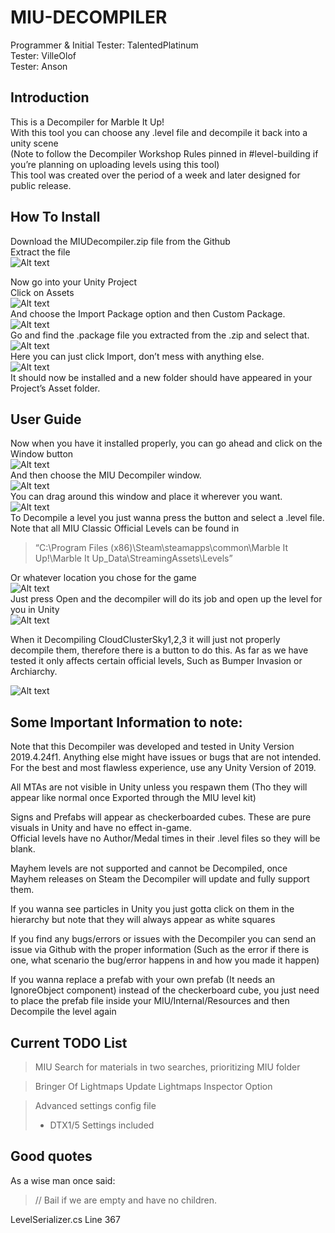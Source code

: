 # MIU-DECOMPILER
Programmer & Initial Tester: TalentedPlatinum\
Tester: VilleOlof\
Tester: Anson

## Introduction
This is a Decompiler for Marble It Up!\
With this tool you can choose any .level file and decompile it back into a unity scene\
(Note to follow the Decompiler Workshop Rules pinned in #level-building if you’re planning on uploading levels using this tool)\
This tool was created over the period of a week and later designed for public release.

## How To Install

Download the MIUDecompiler.zip file from the Github\
Extract the file\
![Alt text](https://cdn.discordapp.com/attachments/777621998725234719/870768702742732850/unknown.png)

Now go into your Unity Project\
Click on Assets\
![Alt text](https://cdn.discordapp.com/attachments/365772775832420353/870762521840210010/unknown.png)\
And choose the Import Package option and then Custom Package.\
![Alt text](https://cdn.discordapp.com/attachments/365772775832420353/870762530904100884/unknown.png)\
Go and find the .package file you extracted from the .zip and select that.\
![Alt text](https://cdn.discordapp.com/attachments/365772775832420353/870762538554519612/unknown.png)\
Here you can just click Import, don’t mess with anything else.\
![Alt text](https://cdn.discordapp.com/attachments/365772775832420353/870762544682385428/unknown.png)\
It should now be installed and a new folder should have appeared in your Project’s Asset folder.

## User Guide

Now when you have it installed properly, you can go ahead and click on the Window button\
![Alt text](https://cdn.discordapp.com/attachments/365772775832420353/870762553444290600/unknown.png)\
And then choose the MIU Decompiler window.\
![Alt text](https://cdn.discordapp.com/attachments/365772775832420353/870762560276815882/unknown.png)\
You can drag around this window and place it wherever you want.\
![Alt text](https://cdn.discordapp.com/attachments/365772775832420353/870762566941573160/unknown.png)\
To Decompile a level you just wanna press the button and select a .level file. \
Note that all MIU Classic Official Levels can be found in

>“C:\Program Files (x86)\Steam\steamapps\common\Marble It Up!\Marble It Up_Data\StreamingAssets\Levels”

Or whatever location you chose for the game\
![Alt text](https://cdn.discordapp.com/attachments/365772775832420353/870762574118002738/unknown.png)\
Just press Open and the decompiler will do its job and open up the level for you in Unity\
![Alt text](https://cdn.discordapp.com/attachments/365772775832420353/870762581814575124/unknown.png)

When it Decompiling CloudClusterSky1,2,3 it will just not properly decompile them, therefore there is a button to do this. As far as we have tested it only affects certain official levels, Such as Bumper Invasion or Archiarchy.

![Alt text](https://cdn.discordapp.com/attachments/365772775832420353/870762587892092938/unknown.png)

## Some Important Information to note:
Note that this Decompiler was developed and tested in Unity Version 2019.4.24f1. Anything else might have issues or bugs that are not intended. For the best and most flawless experience, use any Unity Version of 2019.

All MTAs are not visible in Unity unless you respawn them (Tho they will appear like normal once Exported through the MIU level kit)

Signs and Prefabs will appear as checkerboarded cubes. These are pure visuals in Unity and have no effect in-game.\
Official levels have no Author/Medal times in their .level files so they will be blank.

Mayhem levels are not supported and cannot be Decompiled, once Mayhem releases on Steam the Decompiler will update and fully support them.

If you wanna see particles in Unity you just gotta click on them in the hierarchy but note that they will always appear as white squares 

If you find any bugs/errors or issues with the Decompiler you can send an issue via Github with the proper information (Such as the error if there is one, what scenario the bug/error happens in and how you made it happen)

If you wanna replace a prefab with your own prefab (It needs an IgnoreObject component) instead of the checkerboard cube, you just need to place the prefab file inside your MIU/Internal/Resources and then Decompile the level again

## Current TODO List

> MIU Search for materials in two searches, prioritizing MIU folder

> Bringer Of Lightmaps Update Lightmaps Inspector Option

> Advanced settings config file
>   - DTX1/5 Settings included

## Good quotes

As a wise man once said:

>// Bail if we are empty and have no children.

LevelSerializer.cs Line 367
